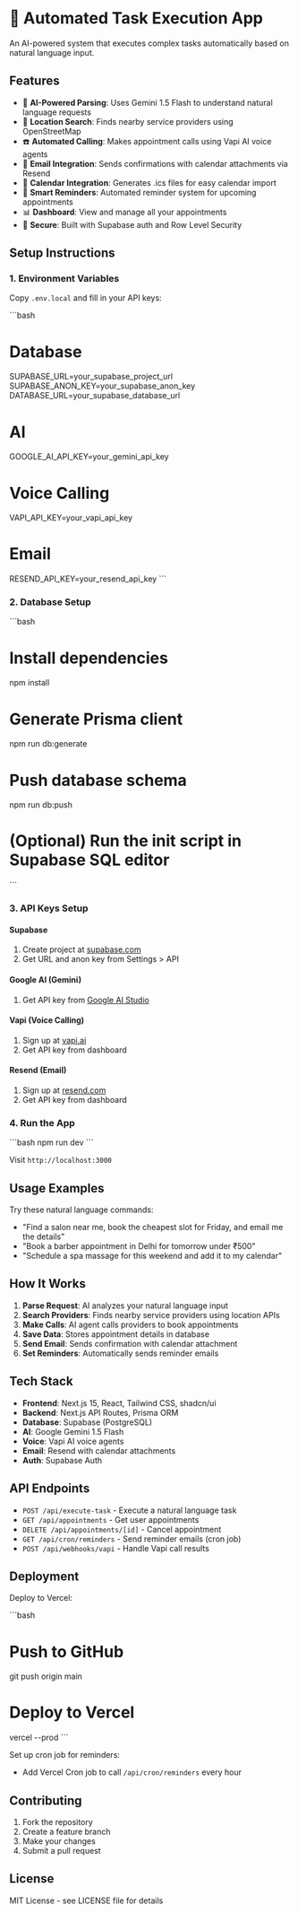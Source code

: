 # 🤖 Automated Task Execution App

An AI-powered system that executes complex tasks automatically based on natural language input.

## Features

- 🧠 **AI-Powered Parsing**: Uses Gemini 1.5 Flash to understand natural language requests
- 📍 **Location Search**: Finds nearby service providers using OpenStreetMap
- ☎️ **Automated Calling**: Makes appointment calls using Vapi AI voice agents
- 📧 **Email Integration**: Sends confirmations with calendar attachments via Resend
- 📅 **Calendar Integration**: Generates .ics files for easy calendar import
- 🔔 **Smart Reminders**: Automated reminder system for upcoming appointments
- 📊 **Dashboard**: View and manage all your appointments
- 🔐 **Secure**: Built with Supabase auth and Row Level Security

## Setup Instructions

### 1. Environment Variables

Copy `.env.local` and fill in your API keys:

\`\`\`bash
# Database
SUPABASE_URL=your_supabase_project_url
SUPABASE_ANON_KEY=your_supabase_anon_key
DATABASE_URL=your_supabase_database_url

# AI
GOOGLE_AI_API_KEY=your_gemini_api_key

# Voice Calling
VAPI_API_KEY=your_vapi_api_key

# Email
RESEND_API_KEY=your_resend_api_key
\`\`\`

### 2. Database Setup

\`\`\`bash
# Install dependencies
npm install

# Generate Prisma client
npm run db:generate

# Push database schema
npm run db:push

# (Optional) Run the init script in Supabase SQL editor
\`\`\`

### 3. API Keys Setup

#### Supabase
1. Create project at [supabase.com](https://supabase.com)
2. Get URL and anon key from Settings > API

#### Google AI (Gemini)
1. Get API key from [Google AI Studio](https://makersuite.google.com/app/apikey)

#### Vapi (Voice Calling)
1. Sign up at [vapi.ai](https://vapi.ai)
2. Get API key from dashboard

#### Resend (Email)
1. Sign up at [resend.com](https://resend.com)
2. Get API key from dashboard

### 4. Run the App

\`\`\`bash
npm run dev
\`\`\`

Visit `http://localhost:3000`

## Usage Examples

Try these natural language commands:

- "Find a salon near me, book the cheapest slot for Friday, and email me the details"
- "Book a barber appointment in Delhi for tomorrow under ₹500"
- "Schedule a spa massage for this weekend and add it to my calendar"

## How It Works

1. **Parse Request**: AI analyzes your natural language input
2. **Search Providers**: Finds nearby service providers using location APIs
3. **Make Calls**: AI agent calls providers to book appointments
4. **Save Data**: Stores appointment details in database
5. **Send Email**: Sends confirmation with calendar attachment
6. **Set Reminders**: Automatically sends reminder emails

## Tech Stack

- **Frontend**: Next.js 15, React, Tailwind CSS, shadcn/ui
- **Backend**: Next.js API Routes, Prisma ORM
- **Database**: Supabase (PostgreSQL)
- **AI**: Google Gemini 1.5 Flash
- **Voice**: Vapi AI voice agents
- **Email**: Resend with calendar attachments
- **Auth**: Supabase Auth

## API Endpoints

- `POST /api/execute-task` - Execute a natural language task
- `GET /api/appointments` - Get user appointments
- `DELETE /api/appointments/[id]` - Cancel appointment
- `GET /api/cron/reminders` - Send reminder emails (cron job)
- `POST /api/webhooks/vapi` - Handle Vapi call results

## Deployment

Deploy to Vercel:

\`\`\`bash
# Push to GitHub
git push origin main

# Deploy to Vercel
vercel --prod
\`\`\`

Set up cron job for reminders:
- Add Vercel Cron job to call `/api/cron/reminders` every hour

## Contributing

1. Fork the repository
2. Create a feature branch
3. Make your changes
4. Submit a pull request

## License

MIT License - see LICENSE file for details

